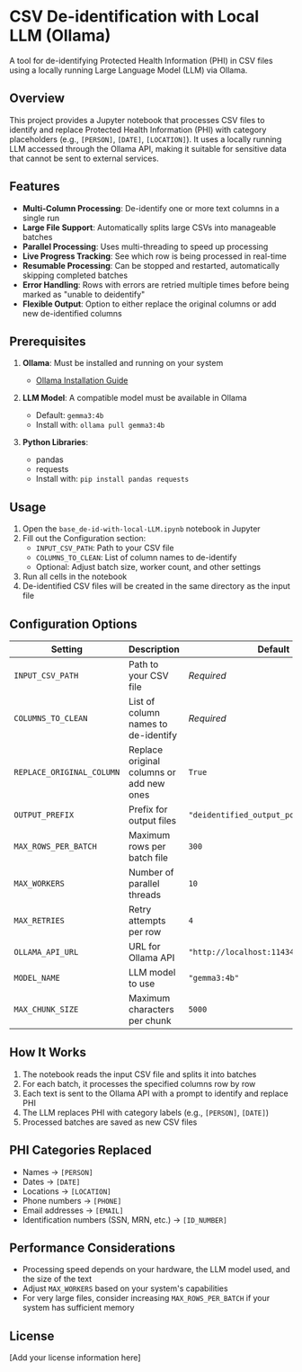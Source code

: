 # CSV De-identification with Local LLM (Ollama)

A tool for de-identifying Protected Health Information (PHI) in CSV files using a locally running Large Language Model (LLM) via Ollama.

## Overview

This project provides a Jupyter notebook that processes CSV files to identify and replace Protected Health Information (PHI) with category placeholders (e.g., `[PERSON]`, `[DATE]`, `[LOCATION]`). It uses a locally running LLM accessed through the Ollama API, making it suitable for sensitive data that cannot be sent to external services.

## Features

- **Multi-Column Processing**: De-identify one or more text columns in a single run
- **Large File Support**: Automatically splits large CSVs into manageable batches
- **Parallel Processing**: Uses multi-threading to speed up processing
- **Live Progress Tracking**: See which row is being processed in real-time
- **Resumable Processing**: Can be stopped and restarted, automatically skipping completed batches
- **Error Handling**: Rows with errors are retried multiple times before being marked as "unable to deidentify"
- **Flexible Output**: Option to either replace the original columns or add new de-identified columns

## Prerequisites

1. **Ollama**: Must be installed and running on your system
   - [Ollama Installation Guide](https://github.com/ollama/ollama)

2. **LLM Model**: A compatible model must be available in Ollama
   - Default: `gemma3:4b`
   - Install with: `ollama pull gemma3:4b`

3. **Python Libraries**:
   - pandas
   - requests
   - Install with: `pip install pandas requests`

## Usage

1. Open the `base_de-id-with-local-LLM.ipynb` notebook in Jupyter
2. Fill out the Configuration section:
   - `INPUT_CSV_PATH`: Path to your CSV file
   - `COLUMNS_TO_CLEAN`: List of column names to de-identify
   - Optional: Adjust batch size, worker count, and other settings
3. Run all cells in the notebook
4. De-identified CSV files will be created in the same directory as the input file

## Configuration Options

| Setting | Description | Default |
|---------|-------------|---------|
| `INPUT_CSV_PATH` | Path to your CSV file | *Required* |
| `COLUMNS_TO_CLEAN` | List of column names to de-identify | *Required* |
| `REPLACE_ORIGINAL_COLUMN` | Replace original columns or add new ones | `True` |
| `OUTPUT_PREFIX` | Prefix for output files | `"deidentified_output_post_LLM"` |
| `MAX_ROWS_PER_BATCH` | Maximum rows per batch file | `300` |
| `MAX_WORKERS` | Number of parallel threads | `10` |
| `MAX_RETRIES` | Retry attempts per row | `4` |
| `OLLAMA_API_URL` | URL for Ollama API | `"http://localhost:11434/api/generate"` |
| `MODEL_NAME` | LLM model to use | `"gemma3:4b"` |
| `MAX_CHUNK_SIZE` | Maximum characters per chunk | `5000` |

## How It Works

1. The notebook reads the input CSV file and splits it into batches
2. For each batch, it processes the specified columns row by row
3. Each text is sent to the Ollama API with a prompt to identify and replace PHI
4. The LLM replaces PHI with category labels (e.g., `[PERSON]`, `[DATE]`)
5. Processed batches are saved as new CSV files

## PHI Categories Replaced

- Names → `[PERSON]`
- Dates → `[DATE]`
- Locations → `[LOCATION]`
- Phone numbers → `[PHONE]`
- Email addresses → `[EMAIL]`
- Identification numbers (SSN, MRN, etc.) → `[ID_NUMBER]`

## Performance Considerations

- Processing speed depends on your hardware, the LLM model used, and the size of the text
- Adjust `MAX_WORKERS` based on your system's capabilities
- For very large files, consider increasing `MAX_ROWS_PER_BATCH` if your system has sufficient memory

## License

[Add your license information here]

